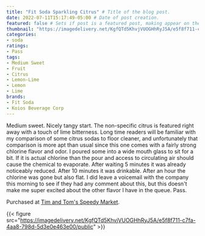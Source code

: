 ```yaml
---
title: "Fit Soda Sparkling Citrus" # Title of the blog post.
date: 2022-07-11T15:17:49-05:00 # Date of post creation.
featured: false # Sets if post is a featured post, making appear on the home page side bar.
thumbnail: "https://imagedelivery.net/KgfQTd5KhvjVUOGHhRyJ5A/e5f8f711-c7fa-4aa8-798d-5d3e0e463e00/thumb"
categories:
- soda
ratings:
- Pass
tags:
- Medium Sweet
- Fruit
- Citrus
- Lemon-Lime
- Lemon
- Lime
brands:
- Fit Soda
- Koios Beverage Corp
---
```


Medium sweet. Nicely tangy start. The non-specific citrus is featured right away with a touch of lime bitterness. Long time readers will be familiar with my comparison of some citrus sodas to floor cleaner, and unfortunately that comparison is more apt than usual since this one comes with a fairly strong chlorine flavor and odor. I poured some into a wide mouth glass to sit for a bit. If it is actual chlorine than the pour and access to circulating air should cause the chemical to evaporate. After waiting 5 minutes it was already noticeably reduced. After 10 minutes it was drinkable. After an hour the chlorine was gone but also flat. I did leave a voicemail with the company this morning to see if they had any comment about this, but this doesn't make me super excited about the other flavor I have in the queue. Pass.

Purchased at [Tim and Tom's Speedy Market](https://www.timandtomsspeedymarket.com/).

{{< figure src="https://imagedelivery.net/KgfQTd5KhvjVUOGHhRyJ5A/e5f8f711-c7fa-4aa8-798d-5d3e0e463e00/public" >}}
